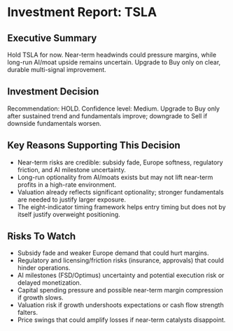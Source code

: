 # Investment Report: TSLA
## Executive Summary
Hold TSLA for now. Near-term headwinds could pressure margins, while long-run AI/moat upside remains uncertain. Upgrade to Buy only on clear, durable multi-signal improvement.

## Investment Decision
Recommendation: HOLD. Confidence level: Medium. Upgrade to Buy only after sustained trend and fundamentals improve; downgrade to Sell if downside fundamentals worsen.

## Key Reasons Supporting This Decision
- Near-term risks are credible: subsidy fade, Europe softness, regulatory friction, and AI milestone uncertainty.
- Long-run optionality from AI/moats exists but may not lift near-term profits in a high-rate environment.
- Valuation already reflects significant optionality; stronger fundamentals are needed to justify larger exposure.
- The eight-indicator timing framework helps entry timing but does not by itself justify overweight positioning.

## Risks To Watch
- Subsidy fade and weaker Europe demand that could hurt margins.
- Regulatory and licensing/friction risks (insurance, approvals) that could hinder operations.
- AI milestones (FSD/Optimus) uncertainty and potential execution risk or delayed monetization.
- Capital spending pressure and possible near-term margin compression if growth slows.
- Valuation risk if growth undershoots expectations or cash flow strength falters.
- Price swings that could amplify losses if near-term catalysts disappoint.